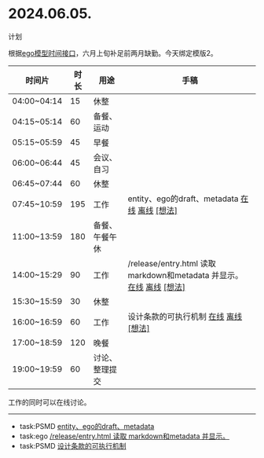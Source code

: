 # 2024.06.05.
计划  

根据[ego模型时间接口](https://gitee.com/hyg/blog/blob/master/timeflow.md)，六月上旬补足前两月缺勤。今天绑定模版2。

| 时间片 | 时长 | 用途 | 手稿 |
| --- | --- | --- | --- |
| 04:00~04:14 | 15 | 休整 |  |
| 04:15~05:14 | 60 | 备餐、运动 |  |
| 05:15~05:59 | 45 | 早餐 |  |
| 06:00~06:44 | 45 | 会议、自习 |  |
| 06:45~07:44 | 60 | 休整 |  |
| 07:45~10:59 | 195 | 工作 | entity、ego的draft、metadata  [在线](http://simp.ly/p/3GXNTh) [离线](../../draft/2024/06/20240605074500.md) <a href="mailto:huangyg@mars22.com?subject=关于2024.06.05.[entity、ego的draft、metadata]任务&body=日期: 20240605%0D%0A序号: 5%0D%0A手稿:../../draft/2024/06/20240605074500.md%0D%0A---请勿修改邮件主题及以上内容 从下一行开始写您的想法---%0D%0A">[想法]</a> |
| 11:00~13:59 | 180 | 备餐、午餐午休 |  |
| 14:00~15:29 | 90 | 工作 | /release/entry.html 读取 markdown和metadata 并显示。  [在线](http://simp.ly/p/lsBYG9) [离线](../../draft/2024/06/20240605140000.md) <a href="mailto:huangyg@mars22.com?subject=关于2024.06.05.[/release/entry.html 读取 markdown和metadata 并显示。]任务&body=日期: 20240605%0D%0A序号: 7%0D%0A手稿:../../draft/2024/06/20240605140000.md%0D%0A---请勿修改邮件主题及以上内容 从下一行开始写您的想法---%0D%0A">[想法]</a> |
| 15:30~15:59 | 30 | 休整 |  |
| 16:00~16:59 | 60 | 工作 | 设计条款的可执行机制  [在线](http://simp.ly/p/MpcbHD) [离线](../../draft/2024/06/20240605160000.md) <a href="mailto:huangyg@mars22.com?subject=关于2024.06.05.[设计条款的可执行机制]任务&body=日期: 20240605%0D%0A序号: 9%0D%0A手稿:../../draft/2024/06/20240605160000.md%0D%0A---请勿修改邮件主题及以上内容 从下一行开始写您的想法---%0D%0A">[想法]</a> |
| 17:00~18:59 | 120 | 晚餐 |  |
| 19:00~19:59 | 60 | 讨论、整理提交 |  |

工作的同时可以在线讨论。

---

- task:PSMD  [entity、ego的draft、metadata](../../../draft/2024/06/20240605074500.md)
- task:ego  [/release/entry.html 读取 markdown和metadata 并显示。](../../../draft/2024/06/20240605140000.md)
- task:PSMD  [设计条款的可执行机制](../../../draft/2024/06/20240605160000.md)
